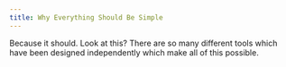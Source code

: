 ```yaml
---
title: Why Everything Should Be Simple
---
```


Because it should. Look at this? There are so many different tools which have been designed independently which make all of this possible.